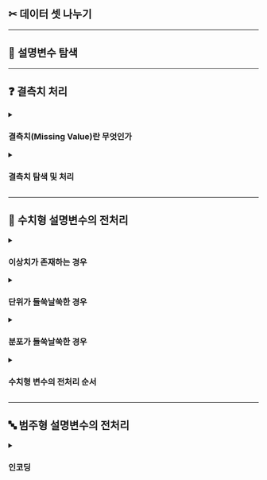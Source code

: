 ## ✂︎ 데이터 셋 나누기

---

## 🔎 설명변수 탐색

---

## ❓ 결측치 처리

<details><summary><h3>결측치(Missing Value)란 무엇인가</h3></summary>

- **정의 : 기입되지 않은 데이터**

- **`None` 과 `NaN` 의 구분**
    - `None`(Null) : 아무것도 존재하지 않는 데이터
    - `NaN`(Not a Number) : 정의되거나 표현되지 못하는 데이터

- **발생 원인에 따른 구분**
    - **완전 무작위 결측(Missing completely at Random; MCA)** : 발생 원인을 파악할 수 없는 결측치
    - **무작위 결측(Missing at Random; MAR)** : 발생 원인을 완전히 설명할 수는 없는 결측치
    - **비무작위 결측(Missing at Not Random; MNAR)** : 발생 원인을 완전히 설명할 수 있는 결측치

- **결측치 처리 권장 방식**
    - **비무작위 결측의 처리**
        - 대표값에 영향을 미치지 않는 특정 값으로 대체함
            - 결측치를 나타내는 특정 값을 정의하고 해당 값으로 대체
            - 평균(수치형 변수), 최빈값(범주형 변수) 등 대표값으로 대체
    
    - **무작위 결측의 처리**
        - 10% 미만 : 해당 레코드 제거
        - 20% 미만 : 평균(수치형 변수), 최빈값(범주형 변수) 등 대표값으로 대체
        - 20% 이상 : 결측치를 처리하는 머신러닝 모델 설계

</details>

<details><summary><h3>결측치 탐색 및 처리</h3></summary>
    
- **메소드 `isnull()`를 통한 결측치 탐색**

    ```
    # 결측치가 존재할 경우 True, 존재하지 않을 경우 False를 기입한 데이터프레임 반환
    df.isnull()

    # 각 컬럼별 결측치 개수 반환
    df.isnull().sum()

    # 각 컬럼별 결측치 비율 반환
    df.isnull().mean()
    ```

- **메소드 `dropna()`를 통한 결측치가 포함된 레코드 제거**

    ```
    df.dropna()
    ```

    - `how = 'any'` : 삭제 조건 세부 설정
        - `any` : 결측치가 하나라도 포함된 레코드를 제거함
        - `all` : 모든 컬럼이 결측치인 레코드만 제거함

- **메소드 `fillna()`를 통한 결측치 대체**

    ```
    # 범주형 설명변수의 결측치를 최빈값으로 대체함
    mode_value = df[cat_col].mode(
        axis = 1, 
        numeric_only = False, 
        dropna = True
        )
    df[cat_col] = df[cat_col].fillna(mode_value)

    # 수치형 설명변수의 결측치를 평균으로 대체함
    mean_value = df[num_col].mean()
    df[num_col] = df[num_col].fillna(mean_value)
    ```

</details>

---

## 🔢 수치형 설명변수의 전처리

<details><summary><h3>이상치가 존재하는 경우</h3></summary>

- **이상치(Outlier)**
    - **정의 : 관측된 데이터의 범위에서 지나치게 벗어나 값이 매우 크거나 작은 값**

    - **이상치의 판별**
        - 제1사분위수와 제3사분위수가 상식과 부합하지 않는다면 데이터 세트가 잘못된 것으로 판단함
        - boxplot 등 분포 시각화 툴을 활용하여 이상치 존재 가능성 여부를 확인함
        - 이상치가 존재할 가능성이 있다고 판단되면 이상치 탐지 기법을 통해 이상치를 규정하고 처리함

    - **이상치의 탐지 : Turkey Fence 기법**
        - 정의 : 사분위 범위(InterQuartile Range; IQR)을 활용하여 이상치를 판별하는 기법
            - **사분위 범위(IQR)** : 제3사분위수(Q3) - 제1사분위수(Q1)

        - 이상치를 상한값을 초과하거나 하한값에 미달한 값으로 규정함
            - **하한값(lower_value)** : $Q1-IQR \times 1.5$
            - **상한값(upper_value)** : $Q3+IQR \times 1.5$

    - **이상치의 처리 : 통상적으로는 상한값 및 하한값으로 대체함**

- **사용 방법**

    ```
    from sklearn.preprocessing import RobustScaler
    
    # Turkey Fence 기법에 기반한 이상치 탐지 및 처리기 RobustScaler 인스턴스 생성
    scaler = RobustScaler()

    # 이상치 탐지
    scaler.fit(X_train)

    # 이상치 처리
    X_train = scaler.transform(X_train)
    ```

- **다음을 통해 스케일러의 정보를 확인할 수 있음**
    - `center_` : 중앙값
    - `scale_` : 사분위 범위

</details>

<details><summary><h3>단위가 들쑥날쑥한 경우</h3></summary>

- **정규화(Normalization)**
    - 정의 : 값의 범위를 특정하고 모든 설명변수의 분포를 해당 범위로 확대 혹은 축소함
    - 목적 : 모든 설명변수의 크기를 통일하여 설명변수 간 상대적 크기가 주는 영향력을 최소화함
    - 통상적으로는 최대값을 1, 음수가 존재하면 최소값을 -1, 존재하지 않으면 최소값을 0으로 변환함
    
    ### $$x_{new}=\frac{x_i-min(x)}{max(x)-min(x)}$$

- **사용 방법**

    ```
    from sklearn.preprocessing import MinMaxScaler
    
    # 정규화 처리기 MinMaxScaler 인스턴스 생성
    scaler = MinMaxScaler()

    # 최대최소 변환을 위한 분포 탐색
    scaler.fit(X_train)

    # 정규화
    X_train = scaler.transform(X_train)
    ```

</details>

<details><summary><h3>분포가 들쑥날쑥한 경우</h3></summary>

- **표준화(Standardization)**
    - 정의 : 값의 분포를 평균이 0, 분산이 1인 표준정규분포(가우시안 정규 분포) 형태로 변환함
    - 목적 : 모든 설명변수의 형태를 통계 분석의 가정에 부합하는 형태로 변환함

    ### $$x_{new}=\frac{x_i-mean(x)}{std(x)}$$

- **사용 방법**

    ```
    from sklearn.preprocessing import StandardScaler
    
    # 표준화 처리기 StandardScaler 인스턴스 생성
    scaler = StandardScaler()

    # 평균 및 분산 탐색
    scaler.fit(X_train)

    # 표준화
    X_train = scaler.transform(X_train)
    ```

</details>

<details><summary><h3>수치형 변수의 전처리 순서</h3></summary>

- **`RobustScaler` 👉  `StandardScaler` 👉 `MinMaxScaler` 순을 권장함**
    - 이상치가 존재할 경우 정규화에 따른 성능 개선 효과가 미미함
    - 정규화 이후 표준화를 하는 경우 설명변수별 범위가 재조정될 가능성이 있음

- **표준화와 정규화의 차이점**
    ![스케일링 차이](https://user-images.githubusercontent.com/116495744/222521330-0df348d5-05a0-4a45-9c4c-5591550ff2d2.jpeg)

</details>

---

## 🔤 범주형 설명변수의 전처리

<details><summary><h3>인코딩</h3></summary>

</details>